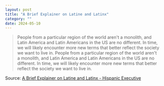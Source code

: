 ```yaml
---
layout: post
title: "A Brief Explainer on Latine and Latinx"
category: ""
date: 2024-05-10
---
```


>People from a particular region of the world aren't a monolith, and Latin America and Latin Americans in the US are no different. In time, we will likely encounter more new terms that better reflect the society we want to live in. People from a particular region of the world aren't a monolith, and Latin America and Latin Americans in the US are no different. In time, we will likely encounter more new terms that better reflect the society we want to live in.

Source: [A Brief Explainer on Latine and Latinx - Hispanic Executive](https://hispanicexecutive.com/latinx-latine-explainer/)
